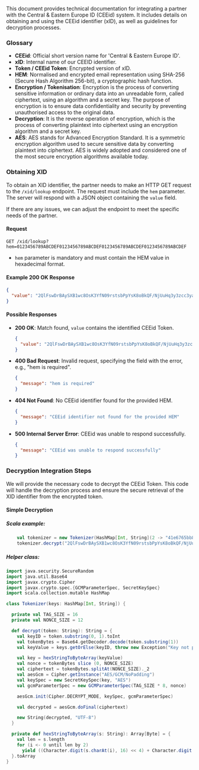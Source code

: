 This document provides technical documentation for integrating a partner with the Central & Eastern Europe ID (CEEid) system. It includes details on obtaining and using the CEEid identifier (xID), as well as guidelines for decryption processes.

### Glossary

- **CEEid**: Official short version name for 'Central & Eastern Europe ID'.
- **xID**: Internal name of our CEEID identifier.
- **Token / CEEid Token**: Encrypted version of xID.
- **HEM**: Normalised and encrypted email representation using SHA-256 (Secure Hash Algorithm 256-bit), a cryptographic hash function.
- **Encryption / Tokenisation**: Encryption is the process of converting sensitive information or ordinary data into an unreadable form, called ciphertext, using an algorithm and a secret key. The purpose of encryption is to ensure data confidentiality and security by preventing unauthorised access to the original data.
- **Decryption**: It is the reverse operation of encryption, which is the process of converting plaintext into ciphertext using an encryption algorithm and a secret key.
- **AES**: AES stands for Advanced Encryption Standard. It is a symmetric encryption algorithm used to secure sensitive data by converting plaintext into ciphertext. AES is widely adopted and considered one of the most secure encryption algorithms available today.

### Obtaining XID

To obtain an XID identifier, the partner needs to make an HTTP GET request to the `/xid/lookup` endpoint. The request must include the `hem` parameter. The server will respond with a JSON object containing the `value` field.

If there are any issues, we can adjust the endpoint to meet the specific needs of the partner.

#### Request

```http
GET /xid/lookup?hem=0123456789ABCDEF0123456789ABCDEF0123456789ABCDEF0123456789ABCDEF
```

- `hem` parameter is mandatory and must contain the HEM value in hexadecimal format.

#### Example 200 OK Response

```json
{
  "value": "2QlFswDrBAySXB1wc8OsK3YfN09rstsbPpYsK8oBkQF/NjUuHq3y3zcc3ya0="
}
```

#### Possible Responses

- **200 OK**: Match found, `value` contains the identified CEEid Token.
  ```json
  {
    "value": "2QlFswDrBAySXB1wc8OsK3YfN09rstsbPpYsK8oBkQF/NjUuHq3y3zcc3ya0="
  }
  ```

- **400 Bad Request**: Invalid request, specifying the field with the error, e.g., "hem is required".
  ```json
  {
    "message": "hem is required"
  }
  ```

- **404 Not Found**: No CEEid identifier found for the provided HEM.
  ```json
  {
    "message": "CEEid identifier not found for the provided HEM"
  }
  ```

- **500 Internal Server Error**: CEEid was unable to respond successfully.
  ```json
  {
    "message": "CEEid was unable to respond successfully"
  }
  ```

### Decryption Integration Steps

We will provide the necessary code to decrypt the CEEid Token. This code will handle the decryption process and ensure the secure retrieval of the XID identifier from the encrypted token.

#### Simple Decryption

##### Scala example:

```scala
    val tokenizer = new Tokenizer(HashMap[Int, String](2 -> "41e6765bb8340ef80598a464e87a5fb3abb209ea1c74f07cec61e34ab7d3e6ff"))
    tokenizer.decrypt("2QlFswDrBAySXB1wc8OsK3YfN09rstsbPpYsK8oBkQF/NjUuHq3y3zcc3ya0=")
```

##### Helper class:

```scala
import java.security.SecureRandom
import java.util.Base64
import javax.crypto.Cipher
import javax.crypto.spec.{GCMParameterSpec, SecretKeySpec}
import scala.collection.mutable HashMap

class Tokenizer(keys: HashMap[Int, String]) {

  private val TAG_SIZE = 16
  private val NONCE_SIZE = 12

  def decrypt(token: String): String = {
    val keyID = token.substring(0, 1).toInt
    val tokenBytes = Base64.getDecoder.decode(token.substring(1))
    val keyValue = keys.getOrElse(keyID, throw new Exception("Key not present or null"))

    val key = hexStringToByteArray(keyValue)
    val nonce = tokenBytes slice (0, NONCE_SIZE)
    val ciphertext = tokenBytes.splitAt(NONCE_SIZE)._2
    val aesGcm = Cipher.getInstance("AES/GCM/NoPadding")
    val keySpec = new SecretKeySpec(key, "AES")
    val gcmParameterSpec = new GCMParameterSpec(TAG_SIZE * 8, nonce)

    aesGcm.init(Cipher.DECRYPT_MODE, keySpec, gcmParameterSpec)

    val decrypted = aesGcm.doFinal(ciphertext)

    new String(decrypted, "UTF-8")
  }

  private def hexStringToByteArray(s: String): Array[Byte] = {
    val len = s.length
    for (i <- 0 until len by 2)
      yield ((Character.digit(s.charAt(i), 16) << 4) + Character.digit(s.charAt(i + 1), 16)).toByte
  }.toArray
}

```
